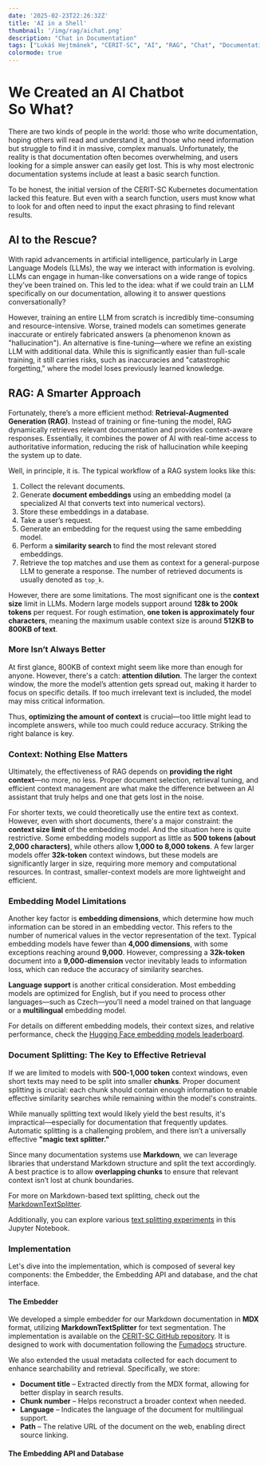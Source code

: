 ```yaml
---
date: '2025-02-23T22:26:32Z'
title: 'AI in a Shell'
thumbnail: '/img/rag/aichat.png'
description: "Chat in Documentation"
tags: ["Lukáš Hejtmánek", "CERIT-SC", "AI", "RAG", "Chat", "Documentation"]
colormode: true
---
```


# We Created an AI Chatbot<br/>So What?

There are two kinds of people in the world: those who write documentation, hoping others will read and understand it, and those who need information but struggle to find it in massive, complex manuals. Unfortunately, the reality is that documentation often becomes overwhelming, and users looking for a simple answer can easily get lost. This is why most electronic documentation systems include at least a basic search function. 

To be honest, the initial version of the CERIT-SC Kubernetes documentation lacked this feature. But even with a search function, users must know what to look for and often need to input the exact phrasing to find relevant results. 

## AI to the Rescue?

With rapid advancements in artificial intelligence, particularly in Large Language Models (LLMs), the way we interact with information is evolving. LLMs can engage in human-like conversations on a wide range of topics they’ve been trained on. This led to the idea: what if we could train an LLM specifically on our documentation, allowing it to answer questions conversationally?

However, training an entire LLM from scratch is incredibly time-consuming and resource-intensive. Worse, trained models can sometimes generate inaccurate or entirely fabricated answers (a phenomenon known as "hallucination"). An alternative is fine-tuning—where we refine an existing LLM with additional data. While this is significantly easier than full-scale training, it still carries risks, such as inaccuracies and "catastrophic forgetting," where the model loses previously learned knowledge.

## RAG: A Smarter Approach

Fortunately, there’s a more efficient method: **Retrieval-Augmented Generation (RAG)**. Instead of training or fine-tuning the model, RAG dynamically retrieves relevant documentation and provides context-aware responses. Essentially, it combines the power of AI with real-time access to authoritative information, reducing the risk of hallucination while keeping the system up to date. 

Well, in principle, it is. The typical workflow of a RAG system looks like this:

1. Collect the relevant documents.  
2. Generate **document embeddings** using an embedding model (a specialized AI that converts text into numerical vectors).  
3. Store these embeddings in a database.  
4. Take a user’s request.  
5. Generate an embedding for the request using the same embedding model.  
6. Perform a **similarity search** to find the most relevant stored embeddings.  
7. Retrieve the top matches and use them as context for a general-purpose LLM to generate a response. The number of retrieved documents is usually denoted as `top_k`.  

However, there are some limitations. The most significant one is the **context size** limit in LLMs. Modern large models support around **128k to 200k tokens** per request. For rough estimation, **one token is approximately four characters**, meaning the maximum usable context size is around **512KB to 800KB of text**.

### More Isn’t Always Better

At first glance, 800KB of context might seem like more than enough for anyone. However, there's a catch: **attention dilution**. The larger the context window, the more the model’s attention gets spread out, making it harder to focus on specific details. If too much irrelevant text is included, the model may miss critical information.  

Thus, **optimizing the amount of context** is crucial—too little might lead to incomplete answers, while too much could reduce accuracy. Striking the right balance is key.

### Context: Nothing Else Matters

Ultimately, the effectiveness of RAG depends on **providing the right context**—no more, no less. Proper document selection, retrieval tuning, and efficient context management are what make the difference between an AI assistant that truly helps and one that gets lost in the noise.

For shorter texts, we could theoretically use the entire text as context. However, even with short documents, there's a major constraint: the **context size limit** of the embedding model. And the situation here is quite restrictive. Some embedding models support as little as **500 tokens (about 2,000 characters)**, while others allow **1,000 to 8,000 tokens**. A few larger models offer **32k-token** context windows, but these models are significantly larger in size, requiring more memory and computational resources. In contrast, smaller-context models are more lightweight and efficient.

### Embedding Model Limitations

Another key factor is **embedding dimensions**, which determine how much information can be stored in an embedding vector. This refers to the number of numerical values in the vector representation of the text. Typical embedding models have fewer than **4,000 dimensions**, with some exceptions reaching around **9,000**. However, compressing a **32k-token** document into a **9,000-dimension** vector inevitably leads to information loss, which can reduce the accuracy of similarity searches.

**Language support** is another critical consideration. Most embedding models are optimized for English, but if you need to process other languages—such as Czech—you’ll need a model trained on that language or a **multilingual** embedding model.

For details on different embedding models, their context sizes, and relative performance, check the [Hugging Face embedding models leaderboard](https://huggingface.co/spaces/mteb/leaderboard).

### Document Splitting: The Key to Effective Retrieval

If we are limited to models with **500-1,000 token** context windows, even short texts may need to be split into smaller **chunks**. Proper document splitting is crucial: each chunk should contain enough information to enable effective similarity searches while remaining within the model's constraints.

While manually splitting text would likely yield the best results, it's impractical—especially for documentation that frequently updates. Automatic splitting is a challenging problem, and there isn’t a universally effective **"magic text splitter."**

Since many documentation systems use **Markdown**, we can leverage libraries that understand Markdown structure and split the text accordingly. A best practice is to allow **overlapping chunks** to ensure that relevant context isn’t lost at chunk boundaries.  

For more on Markdown-based text splitting, check out the [MarkdownTextSplitter](https://python.langchain.com/api_reference/text_splitters/markdown/langchain_text_splitters.markdown.MarkdownTextSplitter.html).  

Additionally, you can explore various [text splitting experiments](https://github.com/FullStackRetrieval-com/RetrievalTutorials/blob/main/tutorials/LevelsOfTextSplitting/5_Levels_Of_Text_Splitting.ipynb) in this Jupyter Notebook.

### Implementation

Let's dive into the implementation, which is composed of several key components: the Embedder, the Embedding API and database, and the chat interface.

#### The Embedder

We developed a simple embedder for our Markdown documentation in **MDX** format, utilizing **MarkdownTextSplitter** for text segmentation. The implementation is available on the [CERIT-SC GitHub repository](https://github.com/CERIT-SC/fumadocs/blob/master/scripts/embed.py). It is designed to work with documentation following the [Fumadocs](https://github.com/fuma-nama/fumadocs) structure.

We also extended the usual metadata collected for each document to enhance searchability and retrieval. Specifically, we store:

- **Document title** – Extracted directly from the MDX format, allowing for better display in search results.  
- **Chunk number** – Helps reconstruct a broader context when needed.  
- **Language** – Indicates the language of the document for multilingual support.  
- **Path** – The relative URL of the document on the web, enabling direct source linking.  

#### The Embedding API and Database


